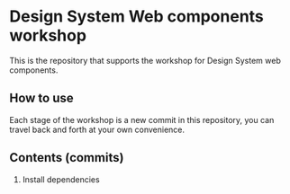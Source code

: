 # Design System Web components workshop

This is the repository that supports the workshop for Design System web components.

## How to use

Each stage of the workshop is a new commit in this repository, you can travel back and forth at your own convenience.

## Contents (commits)

1. Install dependencies